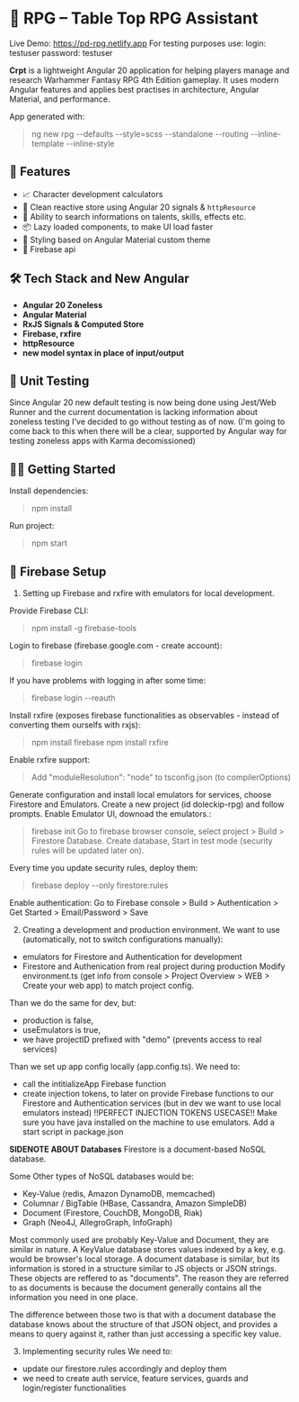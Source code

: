 # 🧙 RPG – Table Top RPG Assistant

Live Demo: https://pd-rpg.netlify.app
For testing purposes use:
login: testuser
password: testuser

**Crpt** is a lightweight Angular 20 application for helping players manage and research Warhammer Fantasy RPG 4th Edition gameplay. It uses modern Angular features and applies best practises in architecture, Angular Material, and performance.

App generated with:

> ng new rpg --defaults --style=scss --standalone --routing --inline-template --inline-style

## 🚀 Features

- 📈 Character development calculators
- 🧠 Clean reactive store using Angular 20 signals & `httpResource`
- 🧮 Ability to search informations on talents, skills, effects etc.
- 📦 Lazy loaded components, to make UI load faster
- 💅 Styling based on Angular Material custom theme
- 🚀 Firebase api

## 🛠️ Tech Stack and New Angular

- **Angular 20 Zoneless**
- **Angular Material**
- **RxJS Signals & Computed Store**
- **Firebase, rxfire**
- **httpResource**
- **new model syntax in place of input/output**

## 🧪 Unit Testing

Since Angular 20 new default testing is now being done using Jest/Web Runner and the current documentation is lacking information about zoneless testing I've decided to go without testing as of now. (I'm going to come back to this when there will be a clear, supported by Angular way for testing zoneless apps with Karma decomissioned)

## 🧑‍💻 Getting Started

Install dependencies:

> npm install

Run project:

> npm start

## 🧮 Firebase Setup

1. Setting up Firebase and rxfire with emulators for local development.

Provide Firebase CLI:

> npm install -g firebase-tools

Login to firebase (firebase.google.com - create account):

> firebase login

If you have problems with logging in after some time:

> firebase login --reauth

Install rxfire (exposes firebase functionalities as observables - instead of converting them ourselfs with rxjs):

> npm install firebase
> npm install rxfire

Enable rxfire support:

> Add "moduleResolution": "node" to tsconfig.json (to compilerOptions)

Generate configuration and install local emulators for services, choose Firestore and Emulators. Create a new project (id doleckip-rpg) and follow prompts. Enable Emulator UI, downoad the emulators.:

> firebase init
> Go to firebase browser console, select project > Build > Firestore Database. Create database, Start in test mode (security rules will be updated later on).

Every time you update security rules, deploy them:

> firebase deploy --only firestore:rules

Enable authentication:
Go to Firebase console > Build > Authentication > Get Started > Email/Password > Save

2. Creating a development and production environment.
   We want to use (automatically, not to switch configurations manually):

- emulators for Firestore and Authentication for development
- Firestore and Authenication from real project during production
  Modify environment.ts (get info from console > Project Overview > WEB > Create your web app) to match project config.

Than we do the same for dev, but:

- production is false,
- useEmulators is true,
- we have projectID prefixed with "demo" (prevents access to real services)

Than we set up app config locally (app.config.ts). We need to:

- call the intitializeApp Firebase function
- create injection tokens, to later on provide Firebase functions to our Firestore and Authentication services (but in dev we want to use local emulators instead) !!PERFECT INJECTION TOKENS USECASE!!
  Make sure you have java installed on the machine to use emulators.
  Add a start script in package.json

**SIDENOTE ABOUT Databases**
Firestore is a document-based NoSQL database.

Some Other types of NoSQL databases would be:

- Key-Value (redis, Amazon DynamoDB, memcached)
- Columnar / BigTable (HBase, Cassandra, Amazon SimpleDB)
- Document (Firestore, CouchDB, MongoDB, Riak)
- Graph (Neo4J, AllegroGraph, InfoGraph)

Most commonly used are probably Key-Value and Document, they are similar in nature. A KeyValue database stores values indexed by a key, e.g. would be browser's local storage.
A document database is similar, but its information is stored in a structure similar to JS objects or JSON strings. These objects are reffered to as "documents".
The reason they are referred to as documents is because the document generally contains all the information you need in one place.

The difference between those two is that with a document database the database knows about the structure of that JSON object, and provides a means to query against it, rather than just accessing a specific key value.

3. Implementing security rules
   We need to:

- update our firestore.rules accordingly and deploy them
- we need to create auth service, feature services, guards and login/register functionalities
